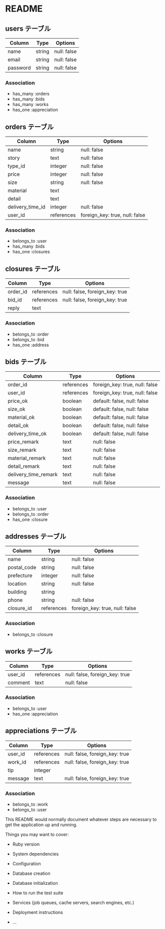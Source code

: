 # README

## users テーブル

| Column   | Type   | Options     |
| -------- | ------ | ----------- |
| name     | string | null: false |
| email    | string | null: false |
| password | string | null: false |

### Association

- has_many :orders
- has_many :bids
- has_many :works
- has_one :appreciation

## orders テーブル

| Column           | Type       | Options                        |
| ---------------- | ---------- | ------------------------------ |
| name             | string     | null: false                    |
| story            | text       | null: false                    |
| type_id          | integer    | null: false                    |
| price            | integer    | null: false                    |
| size             | string     | null: false                    |
| material         | text       |                                |
| detail           | text       |                                |
| delivery_time_id | integer    | null: false                    |
| user_id          | references | foreign_key: true, null: false |

### Association

- belongs_to :user
- has_many :bids
- has_one :closures

## closures テーブル

| Column   | Type       | Options                        |
| -------- | ---------- | ------------------------------ |
| order_id | references | null: false, foreign_key: true |
| bid_id   | references | null: false, foreign_key: true |
| reply    | text       |                                |

### Association

- belongs_to :order
- belongs_to :bid
- has_one :address

## bids テーブル

| Column               | Type       | Options                        |
| -------------------- | ---------- | ------------------------------ |
| order_id             | references | foreign_key: true, null: false |
| user_id              | references | foreign_key: true, null: false |
| price_ok             | boolean    | default: false, null: false    |
| size_ok              | boolean    | default: false, null: false    |
| material_ok          | boolean    | default: false, null: false    |
| detail_ok            | boolean    | default: false, null: false    |
| delivery_time_ok     | boolean    | default: false, null: false    |
| price_remark         | text       | null: false                    |
| size_remark          | text       | null: false                    |
| material_remark      | text       | null: false                    |
| detail_remark        | text       | null: false                    |
| delivery_time_remark | text       | null: false                    |
| message              | text       | null: false                    |

### Association

- belongs_to :user
- belongs_to :order
- has_one :closure

## addresses テーブル

| Column      | Type       | Options                        |
| ----------- | ---------- | ------------------------------ |
| name        | string     | null: false                    |
| postal_code | string     | null: false                    |
| prefecture  | integer    | null: false                    |
| location    | string     | null: false                    |
| building    | string     |                                |
| phone       | string     | null: false                    |
| closure_id  | references | foreign_key: true, null: false |

### Association

- belongs_to :closure

## works テーブル

| Column  | Type       | Options                        |
| ------- | ---------- | ------------------------------ |
| user_id | references | null: false, foreign_key: true |
| comment | text       | null: false                    |

### Association

- belongs_to :user
- has_one :appreciation

## appreciations テーブル

| Column   | Type       | Options                        |
| -------- | ---------- | ------------------------------ |
| user_id  | references | null: false, foreign_key: true |
| work_id  | references | null: false, foreign_key: true |
| tip      | integer    |                                |
| message  | text       | null: false, foreign_key: true |

### Association

- belongs_to :work
- belongs_to :user

This README would normally document whatever steps are necessary to get the
application up and running.

Things you may want to cover:

* Ruby version

* System dependencies

* Configuration

* Database creation

* Database initialization

* How to run the test suite

* Services (job queues, cache servers, search engines, etc.)

* Deployment instructions

* ...
